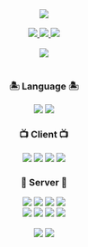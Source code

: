 <div align="center">
  <img src="https://capsule-render.vercel.app/api?type=wave&color=auto&height=300&section=header&text=Pinomaker&fontSize=90" />
  <br />
  <br />
  <a href = "https://www.instagram.com/pino._.hoo/">
    <img src="https://img.shields.io/badge/instagram-purple?style=flat-square&logo=Instagram&logoColor=white"/>
  </a>
  <a href = "https://pinomaker.com/">
    <img src="https://img.shields.io/badge/Blog-orange?style=flat-square&logo=Blogger&logoColor=white"/>
  </a>
  <a href = "https://invincible-governor-a3a.notion.site/41ed73f2603146478d3f2dbf13043e93">
    <img src ="https://img.shields.io/badge/Profile-%23C21325?style=flat-square&logo=Notion&logoColor=white" />
  </a>
<!--   <p>🌏 서비스 관점에서 개발하고자 노력하는 서비스 개발자 입니다. 🌏</p>
  <br />
  <p>💻 효율을 중시하고자 노력하는 서비스 개발자 입니다. 💻</p>
  <br />
  <p>📈 성장을 중요하게 생각하는 서비스 개발자 입니다. 📈</p>
  <br />
  <p>👩‍👩‍👧 다양한 경험을 통해 협업을 중시하는 서비스 개발자 입니다. 👩‍👩‍👧</p>
  <br />
  <br /> -->
<!--   <img src="https://server.dooboo.io/github-stats-advanced/pinomaker-hoo" height="400px" /> -->
  <br />  
  <br />
<!--   <span>
    <img src="https://github-readme-stats.vercel.app/api?username=pinomaker-hoo" />
  </span> -->
  <span>
    <img src="https://github-readme-stats.vercel.app/api/top-langs/?username=pinomaker-hoo&langs_count=2&theme=dark" />
  </span>
  <br />
  <br />
  <span>
    <h3>🏝️ Language 🏝️</h3>
    <img src= "https://img.shields.io/badge/JavaScript-F4D53E?style=flat-square&logo=JavaScript&logoColor=white"/>
    <img src= "https://img.shields.io/badge/Typescript-%23007ACC.svg?style=flat-square&logo=TypeScript&logoColor=white"/>
    <h3>📺 Client 📺</h3>
    <img src ="https://img.shields.io/badge/React-blue?style=flat-square&logo=React&logoColor=white"/>   
    <img src ="https://img.shields.io/badge/React Native-blue?style=flat-square&logo=React&logoColor=white"/>   
    <img src ="https://img.shields.io/badge/Redux-purple?style=flat-square&logo=Redux&logoColor=white"/>
    <img src ="https://img.shields.io/badge/Next.js-blue?style=flat-square&logo=Next.js&logoColor=white" />
  </span>
  <span>
    <h3>💾 Server 💾</h3>
    <img src= "https://img.shields.io/badge/NodeJS-31B025?style=flat-square&logo=Node.js&logoColor=white"/>
    <img src ="https://img.shields.io/badge/Express-grey.svg?style=flat-square&logo=Express&logoColor=white"/> 
    <img src ="https://img.shields.io/badge/NestJS-%23E0234E.svg?style=flat-square&logo=nestjs&logoColor=white"/>
    <img src ="https://img.shields.io/badge/Spring-green?style=flat-square&logo=Spring&logoColor=white" />
    <br />
    <img src ="https://img.shields.io/badge/Sequelize-blue?style=flat-square&logo=Sequelize&logoColor=white" />
    <img src ="https://img.shields.io/badge/Typeorm-blue?style=flat-square&logo=Sequelize&logoColor=white" />
    <img src ="https://img.shields.io/badge/JPA-green?style=flat-square&logo=Jameson&logoColor=white" />
    <img src ="https://img.shields.io/badge/Mybatis-purple?style=flat-square&logo=Jameson&logoColor=white" />
    <br />
    <br />
    <img src ="https://img.shields.io/badge/MySQL-orange.svg?style=flat-square&logo=mysql&logoColor=white" /> 
    <img src ="https://img.shields.io/badge/AWS-orange.svg?style=flat-square&logo=Amazon AWS&logoColor=white" /> 
  </span>
  <br />
</div>
